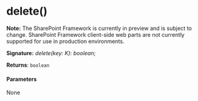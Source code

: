 # delete()
**Note:** The SharePoint Framework is currently in preview and is subject to change. SharePoint Framework client-side web parts are not currently supported for use in production environments.





**Signature:** _delete(key: K): boolean;_

**Returns**: `boolean`





#### Parameters
None


